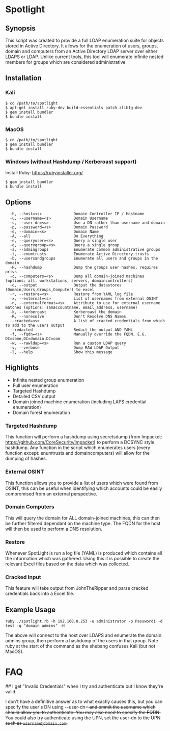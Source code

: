 # Spotlight

## Synopsis
This script was created to provide a full LDAP enumeration suite for objects stored in Active Directory. It allows for the enumeration of users, groups, domain and computers from an Active Directory LDAP server over either LDAPS or LDAP. 
Unlike current tools, this tool will enumerate infinite nested members for groups which are considered administrative

## Installation

### Kali

```
$ cd /path/to/spotlight
$ apt-get install ruby-dev build-essentials patch zlib1g-dev
$ gem install bundler
$ bundle install
```

### MacOS

```
$ cd /path/to/spotlight
$ gem install bundler
$ bundle install
```

### Windows (without Hashdump / Kerberoast support)

Install Ruby: https://rubyinstaller.org/
```
$ gem install bundler
$ bundle install
```

## Options

```
  -h, --host=<s>              Domain Controller IP / Hostname
  -u, --username=<s>          Domain Username
  -s, --user-dn=<s>           Use a DN rather than username and domain
  -p, --password=<s>          Domain Password
  -d, --domain=<s>            Domain Name
  -A, --all                   Do Everything
  -e, --queryuser=<s>         Query a single user
  -q, --querygroup=<s>        Query a single group
  -a, --admingroups           Enumerate common administrative groups
  -t, --enumtrusts            Enumerate Active Directory trusts
  -b, --usersandgroups        Enumerate all users and groups in the domain
  -H, --hashdump              Dump the groups user hashes, requires privs
  -c, --computers=<s>         Dump all domain-joined machines (options: all, workstations, servers, domaincontrollers)
  -o, --output                Output the datastores (Domain,Users,Groups,Computer) to excel
  -r, --restore=<s>           Restore from YAML log file
  -x, --external=<s>          List of usernames from external OSINT
  -n, --externalformat=<s>    Attribute to use for external username matches (options: samaccountname, email_address, username)
  -k, --kerberoast            Kerberoast the domain
  -R, --noresolve             Don't Resolve DNS Names
  --cracked=<s>               A list of cracked credentials from which to add to the users output
  --redacted                  Redact the output AND YAML
  -f, --fqdn=<s>              Manually override the FQDN, E.G. DC=some,DC=domain,DC=com
  -w, --rawldap=<s>           Run a custom LDAP query
  -v, --verbose               Dump RAW LDAP Output
  -l, --help                  Show this message
```

## Highlights

- Infinite nested group enumeration
- Full user enumeration
- Targeted Hashdump
- Detailed CSV output
- Domain joined machine enumeration (including LAPS credential enumeration)
- Domain forest enumeration

### Targeted Hashdump
This function will perform a hashdump using secretsdump (from Impacket: https://github.com/CoreSecurity/impacket) to perform a DCSYNC style hashdump.
Any function in the script which enumerates users (every function except: enumtrusts and domaincomputers) will allow for the dumping of hashes.

### External OSINT
This function allows you to provide a list of users which were found from OSINT, this can be useful when identifying which accounts could be easily compromised from an external perspective.

### Domain Computers
This will query the domain for ALL domain-joined machines, this can then be further filtered dependant on the machine type. The FQDN for the host will then be used to perform a DNS resolution.

### Restore
Whenever SpotLight is run a log file (YAML) is produced which contains all the information which was gathered. Using this it is possible to create the relevant Excel files based on the data which was collected.

### Cracked Input
This feature will take output from JohnTheRipper and parse cracked credentials back into a Excel file.


## Example Usage

```
ruby ./spotlight.rb -h 192.168.0.253 -u administrator -p Password1 -d test -q "domain admins" -H
```
The above will connect to the host over LDAPS and enumerate the domain admins group, then perform a hashdump of the users in that group. Note ruby at the start of the command as the shebang confuses Kali (but not MacOS).


# FAQ

## I get "Invalid Credentials" when I try and authenticate but I know they're valid.

I don't have a definitive answer as to what exactly causes this, but you can specify the user's DN using --user-dn=<s> and ommit the username which should allow you to authenticate. You may also need to specify the FQDN.
You could also try authenticate using the UPN, set the user-dn to the UPN such as `username@domain.com`.
